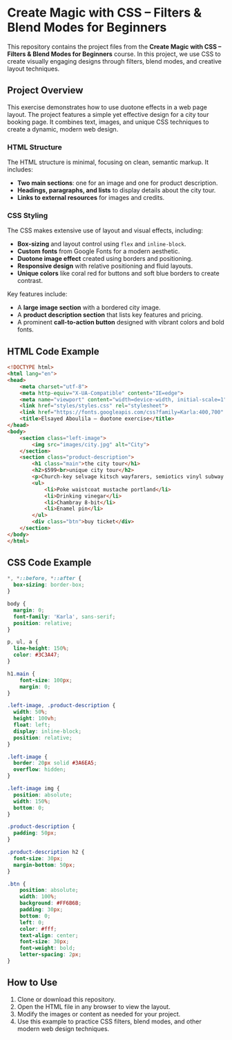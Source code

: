 # Create Magic with CSS – Filters & Blend Modes for Beginners

This repository contains the project files from the **Create Magic with CSS – Filters & Blend Modes for Beginners** course. In this project, we use CSS to create visually engaging designs through filters, blend modes, and creative layout techniques.

## Project Overview

This exercise demonstrates how to use duotone effects in a web page layout. The project features a simple yet effective design for a city tour booking page. It combines text, images, and unique CSS techniques to create a dynamic, modern web design.

### HTML Structure

The HTML structure is minimal, focusing on clean, semantic markup. It includes:
- **Two main sections**: one for an image and one for product description.
- **Headings, paragraphs, and lists** to display details about the city tour.
- **Links to external resources** for images and credits.

### CSS Styling

The CSS makes extensive use of layout and visual effects, including:
- **Box-sizing** and layout control using `flex` and `inline-block`.
- **Custom fonts** from Google Fonts for a modern aesthetic.
- **Duotone image effect** created using borders and positioning.
- **Responsive design** with relative positioning and fluid layouts.
- **Unique colors** like coral red for buttons and soft blue borders to create contrast.
  
Key features include:
- A **large image section** with a bordered city image.
- A **product description section** that lists key features and pricing.
- A prominent **call-to-action button** designed with vibrant colors and bold fonts.

## HTML Code Example

```html
<!DOCTYPE html>
<html lang="en">
<head>
    <meta charset="utf-8">
    <meta http-equiv="X-UA-Compatible" content="IE=edge">
    <meta name="viewport" content="width=device-width, initial-scale=1">
    <link href="styles/styles.css" rel="stylesheet">
    <link href="https://fonts.googleapis.com/css?family=Karla:400,700" rel="stylesheet">
    <title>Elsayed Aboulila – duotone exercise</title>
</head>
<body>
    <section class="left-image">
        <img src="images/city.jpg" alt="City">
    </section>
    <section class="product-description">
        <h1 class="main">the city tour</h1>
        <h2>$599<br>unique city tour</h2>
        <p>Church-key selvage kitsch wayfarers, semiotics vinyl subway tile echo park celiac 90's. Fap cliche fam migas.<a href="http://theawwwesomes.org" target="_blank"><br>Created by The Awwwesomes</a>, Pics by <a href="http://unsplash.com" target="_blank">Unsplash</a><br></p>
        <ul>
            <li>Poke waistcoat mustache portland</li>
            <li>Drinking vinegar</li>
            <li>Chambray 8-bit</li>
            <li>Enamel pin</li>
        </ul>
        <div class="btn">buy ticket</div>
    </section>
</body>
</html>
```

## CSS Code Example

```css
*, *::before, *::after {
  box-sizing: border-box;
}

body {
  margin: 0;
  font-family: 'Karla', sans-serif;
  position: relative;
}

p, ul, a {
  line-height: 150%;
  color: #3C3A47;
}

h1.main {
    font-size: 100px;
    margin: 0;
}

.left-image, .product-description {
  width: 50%;
  height: 100vh;
  float: left;
  display: inline-block;
  position: relative;
}

.left-image {
  border: 20px solid #3A6EA5;
  overflow: hidden;
}

.left-image img {
  position: absolute;
  width: 150%;
  bottom: 0;
}

.product-description {
  padding: 50px;
}

.product-description h2 {
  font-size: 30px;
  margin-bottom: 50px;
}

.btn {
    position: absolute;
    width: 100%;
    background: #FF6B6B;
    padding: 30px;
    bottom: 0;
    left: 0;
    color: #fff;
    text-align: center;
    font-size: 30px;
    font-weight: bold;
    letter-spacing: 2px;
}
```

## How to Use

1. Clone or download this repository.
2. Open the HTML file in any browser to view the layout.
3. Modify the images or content as needed for your project.
4. Use this example to practice CSS filters, blend modes, and other modern web design techniques.

